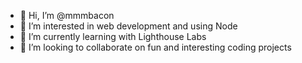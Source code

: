 - 👋 Hi, I’m @mmmbacon
- 👀 I’m interested in web development and using Node
- 🌱 I’m currently learning with Lighthouse Labs
- 💞️ I’m looking to collaborate on fun and interesting coding projects

<!---
mmmbacon/mmmbacon is a ✨ special ✨ repository because its `README.md` (this file) appears on your GitHub profile.
You can click the Preview link to take a look at your changes.
--->
